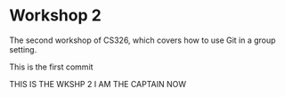# Workshop 2

The second workshop of CS326, which covers how to use Git in a group setting.

This is the first commit

THIS IS THE WKSHP 2 I AM THE CAPTAIN NOW
